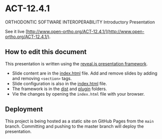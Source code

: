# ACT-12.4.1 

ORTHODONTIC SOFTWARE INTEROPERABILITY Introductory Presentation

See it live [http://www.open-ortho.org/ACT-12.4.1/](http://www.open-ortho.org/ACT-12.4.1/).

## How to edit this document

This presentation is written using the [reveal.js presentation framework](https://revealjs.com/).

* Slide content are in the [index.html](./index.html) file. Add and remove slides by adding and removing `<section>` tags.
* Slide configuration is also in the [index.html](./index.html) file.
* The framework is in the [dist](./dist) and [plugin](./plugin) folders.
* Vie the changes by opening the `index.html` file with your browser.


## Deployment

This project is being hosted as a static site on GitHub Pages from the `main` branch. Committing and pushing to the master branch will deploy the presentation.